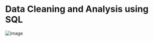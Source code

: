 # Data Cleaning and Analysis using SQL
![image](https://user-images.githubusercontent.com/104881089/227339734-3a23d917-8668-412f-bf5e-55bfc9635ed6.png)

